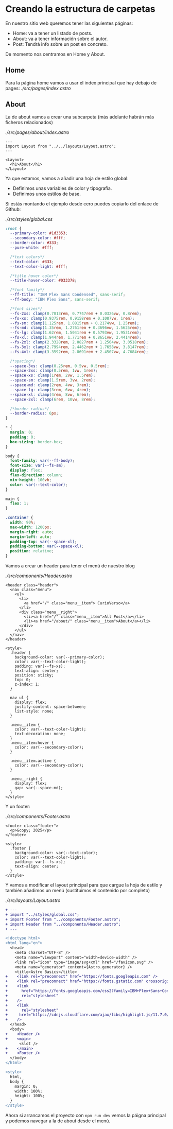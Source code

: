 # Creando la estructura de carpetas

En nuestro sitio web queremos tener las siguientes páginas:

- Home: va a tener un listado de posts.
- About: va a tener información sobre el autor.
- Post: Tendrá info sobre un post en concreto.

De momento nos centramos en Home y About.

## Home

Para la página home vamos a usar el index principal que hay debajo de pages: _./src/pages/index.astro_

## About

La de about vamos a crear una subcarpeta (más adelante habrán más ficheros relacionados)

_./src/pages/about/index.astro_

```astro
---
import Layout from "../../layouts/Layout.astro";
---

<Layout>
  <h1>About</h1>
</Layout>
```

Ya que estamos, vamos a añadir una hoja de estilo global:

- Definimos unas variables de color y tipografía.
- Definimos unos estilos de base.

Si estás montando el ejemplo desde cero puedes copiarlo del enlace de Github:

_./src/styles/global.css_

```css
:root {
  --primary-color: #1d3353;
  --secondary-color: #fff;
  --border-color: #333;
  --pure-white: #fff;

  /*text colors*/
  --text-color: #333;
  --text-color-light: #fff;

  /*title hover color*/
  --title-hover-color: #033378;

  /*font family*/
  --ff-title: "IBM Plex Sans Condensed", sans-serif;
  --ff-body: "IBM Plex Sans", sans-serif;

  /*font sizes*/
  --fs-2xs: clamp(0.7813rem, 0.7747rem + 0.0326vw, 0.8rem);
  --fs-xs: clamp(0.9375rem, 0.9158rem + 0.1087vw, 1rem);
  --fs-sm: clamp(1.125rem, 1.0815rem + 0.2174vw, 1.25rem);
  --fs-md: clamp(1.35rem, 1.2761rem + 0.3696vw, 1.5625rem);
  --fs-lg: clamp(1.62rem, 1.5041rem + 0.5793vw, 1.9531rem);
  --fs-xl: clamp(1.944rem, 1.771rem + 0.8651vw, 2.4414rem);
  --fs-2xl: clamp(2.3328rem, 2.0827rem + 1.2504vw, 3.0518rem);
  --fs-3xl: clamp(2.7994rem, 2.4462rem + 1.7658vw, 3.8147rem);
  --fs-4xl: clamp(3.3592rem, 2.8691rem + 2.4507vw, 4.7684rem);

  /*spacing*/
  --space-3xs: clamp(0.25rem, 0.5vw, 0.5rem);
  --space-2xs: clamp(0.5rem, 1vw, 1rem);
  --space-xs: clamp(1rem, 2vw, 1.5rem);
  --space-sm: clamp(1.5rem, 3vw, 2rem);
  --space-md: clamp(2rem, 4vw, 3rem);
  --space-lg: clamp(3rem, 6vw, 4rem);
  --space-xl: clamp(4rem, 8vw, 6rem);
  --space-2xl: clamp(6rem, 10vw, 8rem);

  /*border radius*/
  --border-radius: 6px;
}

* {
  margin: 0;
  padding: 0;
  box-sizing: border-box;
}

body {
  font-family: var(--ff-body);
  font-size: var(--fs-sm);
  display: flex;
  flex-direction: column;
  min-height: 100vh;
  color: var(--text-color);
}

main {
  flex: 1;
}

.container {
  width: 90%;
  max-width: 1200px;
  margin-right: auto;
  margin-left: auto;
  padding-top: var(--space-xl);
  padding-bottom: var(--space-xl);
  position: relative;
}
```

Vamos a crear un header para tener el menú de nuestro blog

_./src/components/Header.astro_

```astro
<header class="header">
  <nav class="menu">
    <ul>
      <li>
        <a href="/" class="menu__item"> CurioVerso</a>
      </li>
      <div class="menu__right">
        <li><a href="/" class="menu__item">All Post</a></li>
        <li><a href="/about/" class="menu__item">About</a></li>
      </div>
    </ul>
  </nav>
</header>

<style>
  .header {
    background-color: var(--primary-color);
    color: var(--text-color-light);
    padding: var(--fs-xs);
    text-align: center;
    position: sticky;
    top: 0;
    z-index: 1;
  }

  nav ul {
    display: flex;
    justify-content: space-between;
    list-style: none;
  }

  .menu__item {
    color: var(--text-color-light);
    text-decoration: none;
  }
  .menu__item:hover {
    color: var(--secondary-color);
  }

  .menu__item.active {
    color: var(--secondary-color);
  }

  .menu__right {
    display: flex;
    gap: var(--space-md);
  }
</style>
```

Y un footer:

_./src/components/Footer.astro_

```astro
<footer class="footer">
  <p>&copy; 2025</p>
</footer>

<style>
  .footer {
    background-color: var(--text-color);
    color: var(--text-color-light);
    padding: var(--fs-xs);
    text-align: center;
  }
</style>
```

Y vamos a modificar el layout principal para que cargue la hoja de estilo y también añadimos un menú (sustituimos el contenido por completo)

_./src/layouts/Layout.astro_

```diff
+ ---
+ import "../styles/global.css";
+ import Footer from "../components/Footer.astro";
+ import Header from "../components/Header.astro";
+ ---

<!doctype html>
<html lang="en">
  <head>
    <meta charset="UTF-8" />
    <meta name="viewport" content="width=device-width" />
    <link rel="icon" type="image/svg+xml" href="/favicon.svg" />
    <meta name="generator" content={Astro.generator} />
    <title>Astro Basics</title>
+    <link rel="preconnect" href="https://fonts.googleapis.com" />
+    <link rel="preconnect" href="https://fonts.gstatic.com" crossorigin />
+    <link
+      href="https://fonts.googleapis.com/css2?family=IBM+Plex+Sans+Condensed:ital,wght@0,100;0,200;0,300;0,400;0,500;0,600;0,700;1,100;1,200;1,300;1,400;1,500;1,600;1,700&family=IBM+Plex+Sans:ital,wght@0,100..700;1,100..700&display=swap"
+      rel="stylesheet"
+    />
+    <link
+      rel="stylesheet"
+     href="https://cdnjs.cloudflare.com/ajax/libs/highlight.js/11.7.0/styles/github-dark.min.css"
+    />
  </head>
  <body>
+    <Header />
+    <main>
      <slot />
+    </main>
+    <Footer />
  </body>
</html>

<style>
  html,
  body {
    margin: 0;
    width: 100%;
    height: 100%;
  }
</style>
```

Ahora si arrancamos el proyecto con `npm run dev` vemos la páigna principal y podemos navegar a la de about desde el menú.
